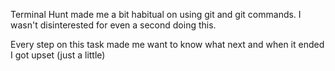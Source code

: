 Terminal Hunt made me a bit habitual on using git and git commands. I wasn't disinterested for even a second doing this.

Every step on this task made me want to know what next and when it ended I got upset (just a little)
